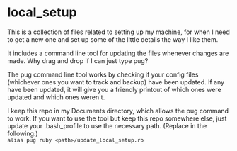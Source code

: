 # local_setup
This is a collection of files related to setting up my machine, for when I need to get a new one and
set up some of the little details the way I like them.

It includes a command line tool for updating the files whenever changes are made.  Why drag and drop
if I can just type pug?

The pug command line tool works by checking if your config files (whichever ones you want to track
and backup) have been updated.  If any have been updated, it will give you a friendly printout of
which ones were updated and which ones weren't.

I keep this repo in my Documents directory, which allows the pug command to work.  If you want to
use the tool but keep this repo somewhere else, just update your .bash_profile to use the necessary
path.  (Replace <path> in the following:)  
`alias pug ruby <path>/update_local_setup.rb`